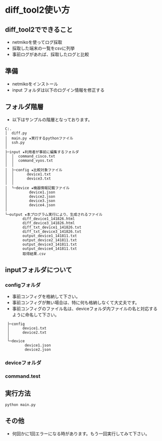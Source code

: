 # diff_tool2使い方

## diff_tool2でできること
* netmikoを使ってログ採取  
* 採取した端末の一覧をcsvに列挙  
* 事前ログがあれば、採取したログと比較  

## 準備
* netmikoをインストール
* input フォルダは以下のログイン情報を修正する

## フォルダ階層
* 以下はサンプルの階層となっております。
```
C:.
│  diff.py
│  main.py ★実行するpythonファイル
│  ssh.py
│
├─input ★利用者が事前に編集するフォルダ
│  │  command_cisco.txt
│  │  command_vyos.txt
│  │
│  ├─config ★比較対象ファイル
│  │      device1.txt
│  │      device3.txt
│  │
│  └─device ★機器情報記載ファイル
│          device1.json
│          device2.json
│          device3.json
│          device4.json
│
└─output ★本プログラム実行により、生成されるファイル
        diff_device1_141826.html
        diff_device3_141826.html
        diff_txt_device1_141826.txt
        diff_txt_device3_141826.txt
        output_device1_141811.txt
        output_device2_141811.txt
        output_device3_141811.txt
        output_device4_141811.txt
        取得結果.csv
```
## inputフォルダについて
### configフォルダ
* 事前コンフィグを格納して下さい。
* 事前コンフィグが無い場合は、特に何も格納しなくて大丈夫です。
* 事前コンフィグのファイル名は、deviceフォルダ内ファイルの名と対応するように命名して下さい。
```
 ├─config
 │      device1.txt
 │      device2.txt
 │
 └─device
         device1.json
         device2.json
```
### deviceフォルダ
### command.test

## 実行方法
```
python main.py
```
## その他
* 何回かに1回エラーになる時があります。もう一回実行してみて下さい。
